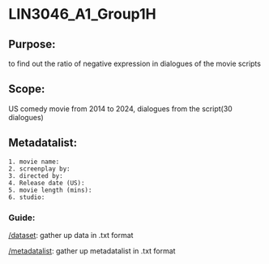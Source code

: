 # LIN3046_A1_Group1H

## Purpose:
to find out the ratio of negative expression in dialogues of the movie scripts 

## Scope:
US comedy movie from 2014 to 2024, dialogues from the script(30 dialogues)

## Metadatalist:
```
1. movie name: 
2. screenplay by: 
3. directed by: 
4. Release date (US):  
5. movie length (mins):
6. studio:
```

### Guide:

[/dataset](dataset): gather up data in .txt format

[/metadatalist](metadatalist): gather up metadatalist in .txt format
                              
